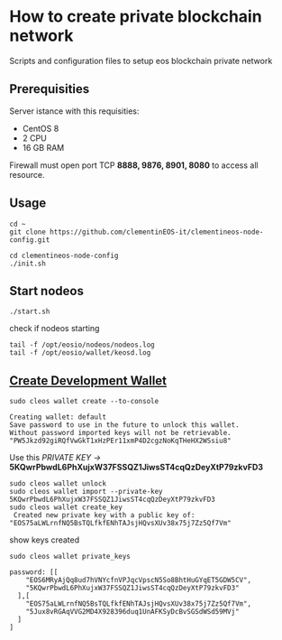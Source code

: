 # How to create private blockchain network    
Scripts and configuration files to setup eos blockchain private network

## Prerequisities

Server istance with this requisities: 

- CentOS 8 
- 2 CPU
- 16 GB RAM

Firewall must open port TCP **8888, 9876, 8901, 8080** to access all resource.

## Usage

```
cd ~
git clone https://github.com/clementinEOS-it/clementineos-node-config.git

cd clementineos-node-config
./init.sh

```

## Start nodeos
```
./start.sh
```

check if nodeos starting 

```
tail -f /opt/eosio/nodeos/nodeos.log
tail -f /opt/eosio/wallet/keosd.log
```

## [Create Development Wallet](https://developers.eos.io/welcome/latest/getting-started/development-environment/create-development-wallet)

```
sudo cleos wallet create --to-console

Creating wallet: default
Save password to use in the future to unlock this wallet.
Without password imported keys will not be retrievable.
"PW5Jkzd92giRQfVwGkT1xHzPEr11xmP4D2cgzNoKqTHeHX2WSsiu8"
```
Use this *PRIVATE KEY ->* **5KQwrPbwdL6PhXujxW37FSSQZ1JiwsST4cqQzDeyXtP79zkvFD3**

```
sudo cleos wallet unlock
sudo cleos wallet import --private-key 5KQwrPbwdL6PhXujxW37FSSQZ1JiwsST4cqQzDeyXtP79zkvFD3
sudo cleos wallet create_key
 Created new private key with a public key of: "EOS75aLWLrnfNQ5BsTQLfkfENhTAJsjHQvsXUv38x75j7Zz5Qf7Vm"
```

show keys created 
```
sudo cleos wallet private_keys

password: [[
    "EOS6MRyAjQq8ud7hVNYcfnVPJqcVpscN5So8BhtHuGYqET5GDW5CV",
    "5KQwrPbwdL6PhXujxW37FSSQZ1JiwsST4cqQzDeyXtP79zkvFD3"
  ],[
    "EOS75aLWLrnfNQ5BsTQLfkfENhTAJsjHQvsXUv38x75j7Zz5Qf7Vm",
    "5Jux8vRGAqVVG2MD4X928396duq1UnAFKSyDcBvSGSdWSd59MVj"
  ]
]
```
